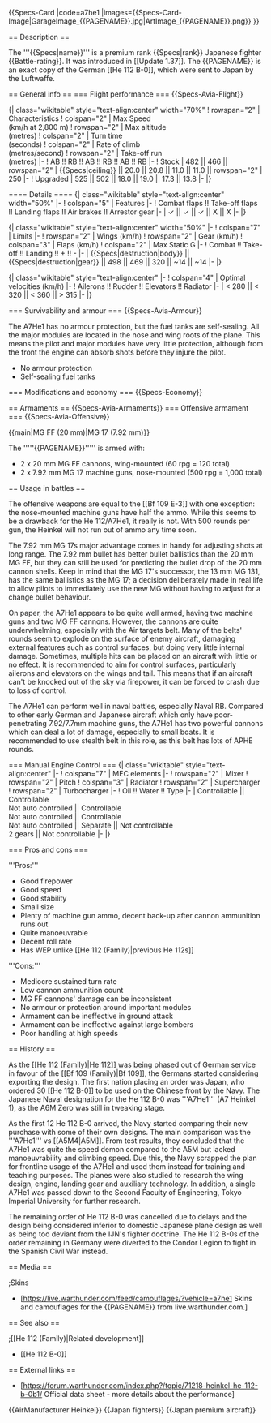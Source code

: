 {{Specs-Card
|code=a7he1
|images={{Specs-Card-Image|GarageImage_{{PAGENAME}}.jpg|ArtImage_{{PAGENAME}}.png}}
}}

== Description ==
<!-- ''In the description, the first part should be about the history of and the creation and combat usage of the aircraft, as well as its key features. In the second part, tell the reader about the aircraft in the game. Insert a screenshot of the vehicle, so that if the novice player does not remember the vehicle by name, he will immediately understand what kind of vehicle the article is talking about.'' -->
The '''{{Specs|name}}''' is a premium rank {{Specs|rank}} Japanese fighter {{Battle-rating}}. It was introduced in [[Update 1.37]]. The {{PAGENAME}} is an exact copy of the German [[He 112 B-0]], which were sent to Japan by the Luftwaffe.

== General info ==
=== Flight performance ===
{{Specs-Avia-Flight}}
<!-- ''Describe how the aircraft behaves in the air. Speed, manoeuvrability, acceleration and allowable loads - these are the most important characteristics of the vehicle.'' -->

{| class="wikitable" style="text-align:center" width="70%"
! rowspan="2" | Characteristics
! colspan="2" | Max Speed<br>(km/h at 2,800 m)
! rowspan="2" | Max altitude<br>(metres)
! colspan="2" | Turn time<br>(seconds)
! colspan="2" | Rate of climb<br>(metres/second)
! rowspan="2" | Take-off run<br>(metres)
|-
! AB !! RB !! AB !! RB !! AB !! RB
|-
! Stock
| 482 || 466 || rowspan="2" | {{Specs|ceiling}} || 20.0 || 20.8 || 11.0 || 11.0 || rowspan="2" | 250
|-
! Upgraded
| 525 || 502 || 18.0 || 19.0 || 17.3 || 13.8
|-
|}

==== Details ====
{| class="wikitable" style="text-align:center" width="50%"
|-
! colspan="5" | Features
|-
! Combat flaps !! Take-off flaps !! Landing flaps !! Air brakes !! Arrestor gear
|-
| ✓ || ✓ || ✓ || X || X     <!-- ✓ -->
|-
|}

{| class="wikitable" style="text-align:center" width="50%"
|-
! colspan="7" | Limits
|-
! rowspan="2" | Wings (km/h)
! rowspan="2" | Gear (km/h)
! colspan="3" | Flaps (km/h)
! colspan="2" | Max Static G
|-
! Combat !! Take-off !! Landing !! + !! -
|-
| {{Specs|destruction|body}} || {{Specs|destruction|gear}} || 498 || 469 || 320 || ~14 || ~14
|-
|}

{| class="wikitable" style="text-align:center"
|-
! colspan="4" | Optimal velocities (km/h)
|-
! Ailerons !! Rudder !! Elevators !! Radiator
|-
| < 280 || < 320 || < 360 || > 315
|-
|}

=== Survivability and armour ===
{{Specs-Avia-Armour}}
<!-- ''Examine the survivability of the aircraft. Note how vulnerable the structure is and how secure the pilot is, whether the fuel tanks are armoured, etc. Describe the armour, if there is any, and also mention the vulnerability of other critical aircraft systems.'' -->

The A7He1 has no armour protection, but the fuel tanks are self-sealing. All the major modules are located in the nose and wing roots of the plane. This means the pilot and major modules have very little protection, although from the front the engine can absorb shots before they injure the pilot.

* No armour protection
* Self-sealing fuel tanks

=== Modifications and economy ===
{{Specs-Economy}}

== Armaments ==
{{Specs-Avia-Armaments}}
=== Offensive armament ===
{{Specs-Avia-Offensive}}
<!-- ''Describe the offensive armament of the aircraft, if any. Describe how effective the cannons and machine guns are in a battle, and also what belts or drums are better to use. If there is no offensive weaponry, delete this subsection.'' -->
{{main|MG FF (20 mm)|MG 17 (7.92 mm)}}

The '''''{{PAGENAME}}''''' is armed with:

* 2 x 20 mm MG FF cannons, wing-mounted (60 rpg = 120 total)
* 2 x 7.92 mm MG 17 machine guns, nose-mounted (500 rpg = 1,000 total)

== Usage in battles ==
<!-- ''Describe the tactics of playing in the aircraft, the features of using aircraft in a team and advice on tactics. Refrain from creating a "guide" - do not impose a single point of view, but instead, give the reader food for thought. Examine the most dangerous enemies and give recommendations on fighting them. If necessary, note the specifics of the game in different modes (AB, RB, SB).'' -->

The offensive weapons are equal to the [[Bf 109 E-3]] with one exception: the nose-mounted machine guns have half the ammo. While this seems to be a drawback for the He 112/A7He1, it really is not. With 500 rounds per gun, the Heinkel will not run out of ammo any time soon.

The 7.92 mm MG 17s major advantage comes in handy for adjusting shots at long range. The 7.92 mm bullet has better bullet ballistics than the 20 mm MG FF, but they can still be used for predicting the bullet drop of the 20 mm cannon shells. Keep in mind that the MG 17's successor, the 13 mm MG 131, has the same ballistics as the MG 17; a decision deliberately made in real life to allow pilots to immediately use the new MG without having to adjust for a change bullet behaviour.

On paper, the A7He1 appears to be quite well armed, having two machine guns and two MG FF cannons. However, the cannons are quite underwhelming, especially with the Air targets belt. Many of the belts' rounds seem to explode on the surface of enemy aircraft, damaging external features such as control surfaces, but doing very little internal damage. Sometimes, multiple hits can be placed on an aircraft with little or no effect. It is recommended to aim for control surfaces, particularly ailerons and elevators on the wings and tail. This means that if an aircraft can't be knocked out of the sky via firepower, it can be forced to crash due to loss of control.

The A7He1 can perform well in naval battles, especially Naval RB. Compared to other early German and Japanese aircraft which only have poor-penetrating 7.92/7.7mm machine guns, the A7He1 has two powerful cannons which can deal a lot of damage, especially to small boats. It is recommended to use stealth belt in this role, as this belt has lots of APHE rounds.

=== Manual Engine Control ===
{| class="wikitable" style="text-align:center"
|-
! colspan="7" | MEC elements
|-
! rowspan="2" | Mixer
! rowspan="2" | Pitch
! colspan="3" | Radiator
! rowspan="2" | Supercharger
! rowspan="2" | Turbocharger
|-
! Oil !! Water !! Type
|-
| Controllable || Controllable<br>Not auto controlled || Controllable<br>Not auto controlled || Controllable<br>Not auto controlled || Separate || Not controllable<br>2 gears || Not controllable
|-
|}

=== Pros and cons ===
<!-- ''Summarise and briefly evaluate the vehicle in terms of its characteristics and combat effectiveness. Mark its pros and cons in the bulleted list. Try not to use more than 6 points for each of the characteristics. Avoid using categorical definitions such as "bad", "good" and the like - use substitutions with softer forms such as "inadequate" and "effective".'' -->

'''Pros:'''

* Good firepower
* Good speed
* Good stability
* Small size
* Plenty of machine gun ammo, decent back-up after cannon ammunition runs out
* Quite manoeuvrable
* Decent roll rate
* Has WEP unlike [[He 112 (Family)|previous He 112s]]

'''Cons:'''

* Mediocre sustained turn rate
* Low cannon ammunition count
* MG FF cannons' damage can be inconsistent
* No armour or protection around important modules
* Armament can be ineffective in ground attack
* Armament can be ineffective against large bombers
* Poor handling at high speeds

== History ==
<!-- ''Describe the history of the creation and combat usage of the aircraft in more detail than in the introduction. If the historical reference turns out to be too long, take it to a separate article, taking a link to the article about the vehicle and adding a block "/History" (example: <nowiki>https://wiki.warthunder.com/(Vehicle-name)/History</nowiki>) and add a link to it here using the <code>main</code> template. Be sure to reference text and sources by using <code><nowiki><ref></ref></nowiki></code>, as well as adding them at the end of the article with <code><nowiki><references /></nowiki></code>. This section may also include the vehicle's dev blog entry (if applicable) and the in-game encyclopedia description (under <code><nowiki>=== In-game description ===</nowiki></code>, also if applicable).'' -->

As the [[He 112 (Family)|He 112]] was being phased out of German service in favour of the [[Bf 109 (Family)|Bf 109]], the Germans started considering exporting the design. The first nation placing an order was Japan, who ordered 30 [[He 112 B-0]] to be used on the Chinese front by the Navy. The Japanese Naval designation for the He 112 B-0 was '''A7He1''' (A7 Heinkel 1), as the A6M Zero was still in tweaking stage.

As the first 12 He 112 B-0 arrived, the Navy started comparing their new purchase with some of their own designs. The main comparison was the '''A7He1''' vs [[A5M4|A5M]]. From test results, they concluded that the A7He1 was quite the speed demon compared to the A5M but lacked manoeuvrability and climbing speed. Due this, the Navy scrapped the plan for frontline usage of the A7He1 and used them instead for training and teaching purposes. The planes were also studied to research the wing design, engine, landing gear and auxiliary technology. In addition, a single A7He1 was passed down to the Second Faculty of Engineering, Tokyo Imperial University for further research.

The remaining order of He 112 B-0 was cancelled due to delays and the design being considered inferior to domestic Japanese plane design as well as being too deviant from the IJN's fighter doctrine. The He 112 B-0s of the order remaining in Germany were diverted to the Condor Legion to fight in the Spanish Civil War instead.

== Media ==
<!-- ''Excellent additions to the article would be video guides, screenshots from the game, and photos.'' -->

;Skins
* [https://live.warthunder.com/feed/camouflages/?vehicle=a7he1 Skins and camouflages for the {{PAGENAME}} from live.warthunder.com.]

== See also ==
<!-- ''Links to the articles on the War Thunder Wiki that you think will be useful for the reader, for example:''

* ''reference to the series of the aircraft;''
* ''links to approximate analogues of other nations and research trees.'' -->

;[[He 112 (Family)|Related development]]
* [[He 112 B-0]]

== External links ==
<!--''Paste links to sources and external resources, such as:''
* ''topic on the official game forum;''
* ''other literature.''-->

* [https://forum.warthunder.com/index.php?/topic/71218-heinkel-he-112-b-0b1/ Official data sheet - more details about the performance]

{{AirManufacturer Heinkel}}
{{Japan fighters}}
{{Japan premium aircraft}}